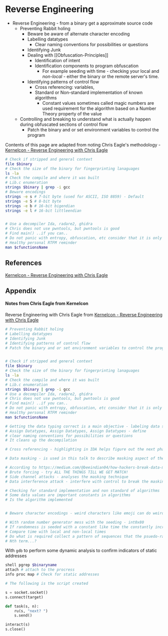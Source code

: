 # Reverse Engineering


- Reverse Engineering - from a binary get a approximate source code  
	- Preventing Rabbit holing 
		- Beware be aware of alternate character encoding
		- Labelling datatypes
			- Clear naming conventions for possibilities or questions 
		- Identifying Junk 
		- Dealing with [[Obfuscation-Principles]]
			- Identification of intent 
			- Identification components to program obfuscation 
				- For example seeding with time - checking your local and *non-local* - either the binary or the remote server's time.  
		- Identifying patterns of control flow
			- Cross referencing: variables,  
			- Standard or Non-standard implementation of known algorithms
				- Constant values sometimes called magic numbers are used requirement for the algorithm based on a Number Theory property of the value  
	- Controlling and breaking to understand what is actually happen during obfuscated sections of control flow	
		- Patch the binary and or set environment variables to control the program 


Contents of this page are adapted from noting Chris Eagle's methodology - [Kernelcon - Reverse Engineering with Chris Eagle](https://www.youtube.com/watch?v=YhyBRMOutOs)

```bash
# Check if stripped and general context
file $binary
# Check the size of the binary for fingerprinting lanaguages
ls -la 
# Check the compile and where it was built
# Lib.c enumeration 
strings $binary | grep -i gcc  
# Beware encodings
strings -e s # 7-bit byte (used for ASCII, ISO 8859) - Default
strings -e S # 8-bit byte
strings -e b # 16-bit bigendian
strings -e l # 16-bit littleendian


# Use a decompiler Ida, radare2, ghidra
# Chris does not use pwntools, but pwntools is good
# Find main() ..if you can..
# Do not panic with entropy, obfuscation, etc consider that it is only x amount of 
# Healthy personal RTFM reminder 
man $cfunctionsName
```



## References

[Kernelcon - Reverse Engineering with Chris Eagle](https://www.youtube.com/watch?v=YhyBRMOutOs)
## Appendix
#### Notes from Chris Eagle from Kernelcon

Reverse Engineering with Chris Eagle from [Kernelcon - Reverse Engineering with Chris Eagle](https://www.youtube.com/watch?v=YhyBRMOutOs)
```bash
# Preventing Rabbit holing 
# Labelling datatypes
# Identifying Junk 
# Identifying patterns of control flow
# Patch the binary and or set environment variables to control the program


# Check if stripped and general context
file $binary
# Check the size of the binary for fingerprinting lanaguages
ls -la 
# Check the compile and where it was built
# Lib.c enumeration 
strings $binary | grep -i gcc  
# Use a decompiler Ida, radare2, ghidra
# Chris does not use pwntools, but pwntools is good
# Find main() ..if you can..
# Do not panic with entropy, obfuscation, etc consider that it is only x amount of 
# Healthy personal RTFM reminder 
man $cfunctionsName

# Getting the data typing correct is a main objective - labeling data structures and variables gets closer to source code than mess 
# Assign Datatypes, Assign Datatypes, Assign Datatypes - define 
# clear naming conventions for possibilities or questions 
# It cleans up the decompilation

# Cross referencing - highlighting in IDA helps figure out the next phase of connect what gets used and where and then you can ask why and what it is entails for reverse engineering the software 

# Data masking - is used in this talk to describe masking aspect of the control flow of the application with junk control flow. Not in the taxonomy of - https://cybersecurity.springeropen.com/counter/pdf/10.1186/s42400-020-00049-3.pdf 

# According to https://medium.com/@beeindian04/how-hackers-break-data-masking-23cac3ec6740 and  some other source data masking has the use of mask data that is considered sensitive; techniques to unmask 
# Brute forcing - try ALL THE THINGS TILL WE GET MATCH!
# Side channel attacks - analyses the masking technique
# Data interference attack - interfere with control to break the masking functionality

# Checking for standard implementation and non standard of algorithms 
# Some data values are important constants in algorithms 
# Is the algorithm implemented 


# Beware character encodings - weird characters like emoji can do weird things either by definition of the encoding and platform or the PROGRAMMER and their program we are reversing

# With random number generator mess with the seeding - int0x80 
# If randomness is seeded with a constant like time the constantly increments but has a human pattern as in the time format
# Compare time with local and non-local times
# Do what is required collect a pattern of sequences that the psuedo-random generator
# Nth term...?

```

With `gdb` to perform some dynamic analysis to confirm indicators of static addresses
```bash
shell pgrep $binaryname
attach # attach to the procress
info proc map # Check for static addresses
```


```python
# The following is the script created 

s = socket.socket()
s.connect(target)

def task(s, n):
	ru(s, "next? ")
	s.send()

interact(s)
s.close()
```